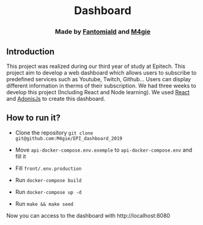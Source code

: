 # <p align="center">Dashboard</p>
### <p align="center">Made by [Fantomiald](https://github.com/Fantomiald) and [M4gie](https://github.com/M4gie)</p>
##  Introduction

This  project  was  realized  during our third year of  study  at  Epitech. This project aim to  develop  a web dashboard which  allows  users  to  subscribe  to predefined services  such as  Youtube, Twitch,  Github... Users  can  display  different  information in therms of their  subscription. We had three weeks to develop this project  (Including React and Node learning). We used [React](https://fr.reactjs.org/) and [AdonisJs](https://adonisjs.com/) to create this dashboard.

## How to run it?

 - Clone the repository `git clone git@github.com:M4gie/EPI_dashboard_2019`
    
 - Move `api-docker-compose.env.exemple` to `api-docker-compose.env` and fill it
 
 - Fill `front/.env.production`

 - Run `docker-compose build`
 
 - Run `docker-compose up -d`
 
 - Run `make && make seed`
 
 Now you can access to the dashboard with http://localhost:8080
